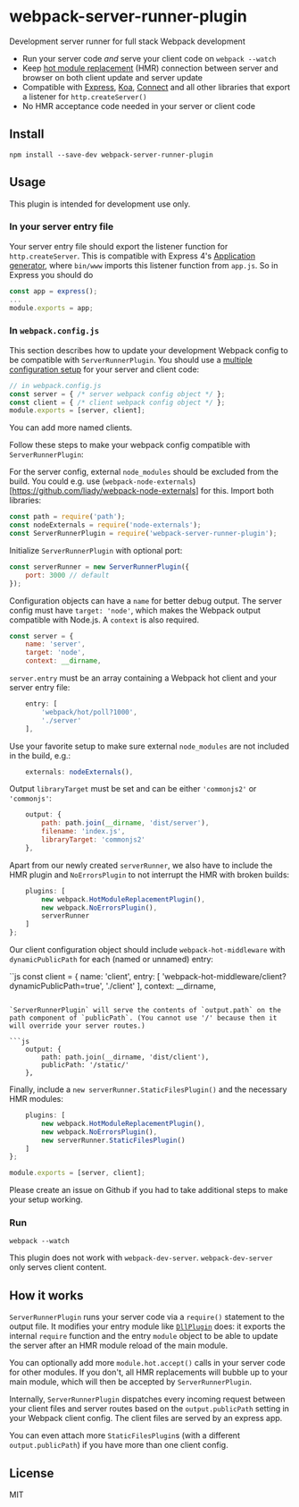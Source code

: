 # webpack-server-runner-plugin

Development server runner for full stack Webpack development

- Run your server code *and* serve your client code on `webpack --watch`
- Keep [hot module replacement](https://webpack.github.io/docs/hot-module-replacement.html) (HMR) connection between server and browser on both client update and server update
- Compatible with [Express](https://github.com/expressjs/express), [Koa](https://github.com/koajs/koa), [Connect](https://github.com/senchalabs/connect) and all other libraries that export a listener for `http.createServer()`
- No HMR acceptance code needed in your server or client code

## Install

    npm install --save-dev webpack-server-runner-plugin

## Usage

This plugin is intended for development use only.

### In your server entry file

Your server entry file should export the listener function for `http.createServer`. This is compatible with Express 4's [Application generator](https://expressjs.com/en/starter/generator.html), where `bin/www` imports this listener function from `app.js`. So in Express you should do

```js
const app = express();
...
module.exports = app;
```

### In `webpack.config.js`

This section describes how to update your development Webpack config to be
compatible with `ServerRunnerPlugin`. You should use a [multiple configuration setup](https://webpack.github.io/docs/configuration.html#multiple-configurations) for your server and client code:

```js
// in webpack.config.js
const server = { /* server webpack config object */ };
const client = { /* client webpack config object */ };
module.exports = [server, client];
```

You can add more named clients.

Follow these steps to make your webpack config compatible with `ServerRunnerPlugin`:

For the server config, external `node_modules` should be excluded from the build. You could e.g. use (`webpack-node-externals`)[https://github.com/liady/webpack-node-externals] for this. Import both libraries:

```js
const path = require('path');
const nodeExternals = require('node-externals');
const ServerRunnerPlugin = require('webpack-server-runner-plugin');
```

Initialize `ServerRunnerPlugin` with optional port:

```js
const serverRunner = new ServerRunnerPlugin({
    port: 3000 // default
});
```

Configuration objects can have a `name` for better debug output. The server
config must have `target: 'node'`, which makes the Webpack output compatible
with Node.js. A `context` is also required.

```js
const server = {
    name: 'server',
    target: 'node',
    context: __dirname,
```

`server.entry` must be an array containing a Webpack hot client and your server
entry file:

```js
    entry: [
        'webpack/hot/poll?1000',
        './server'
    ],
```

Use your favorite setup to make sure external `node_modules` are not included in the build, e.g.:

```js
    externals: nodeExternals(),
```

Output `libraryTarget` must be set and can be either `'commonjs2'` or `'commonjs'`:

```js
    output: {
        path: path.join(__dirname, 'dist/server'),
        filename: 'index.js',
        libraryTarget: 'commonjs2'
    },
```

Apart from our newly created `serverRunner`, we also have to include the HMR plugin and `NoErrorsPlugin` to not interrupt the HMR with broken builds:

```js
    plugins: [
        new webpack.HotModuleReplacementPlugin(),
        new webpack.NoErrorsPlugin(),
        serverRunner
    ]
};
```

Our client configuration object should include `webpack-hot-middleware` with `dynamicPublicPath` for each (named or unnamed) entry:

``js
const client = {
    name: 'client',
    entry: [
        'webpack-hot-middleware/client?dynamicPublicPath=true',
        './client'
    ],
    context: __dirname,
```

`ServerRunnerPlugin` will serve the contents of `output.path` on the path component of `publicPath`. (You cannot use '/' because then it will override your server routes.)

```js
    output: {
        path: path.join(__dirname, 'dist/client'),
        publicPath: '/static/'
    },
```

Finally, include a `new serverRunner.StaticFilesPlugin()` and the necessary HMR modules:

```js
    plugins: [
        new webpack.HotModuleReplacementPlugin(),
        new webpack.NoErrorsPlugin(),
        new serverRunner.StaticFilesPlugin()
    ]
};

module.exports = [server, client];
```

Please create an issue on Github if you had to take additional steps to make your setup working.


### Run

    webpack --watch

This plugin does not work with `webpack-dev-server`. `webpack-dev-server` only serves client content.

## How it works

`ServerRunnerPlugin` runs your server code via a `require()` statement to the output file. It modifies your entry module like [`DllPlugin`](https://github.com/webpack/docs/wiki/list-of-plugins#dllplugin) does: it exports the internal `require` function and the entry `module` object to be able to update the server after an HMR module reload of the main module.

You can optionally add more `module.hot.accept()` calls in your server code for other modules. If you don't, all HMR replacements will bubble up to your main module, which will then be accepted by `ServerRunnerPlugin`.

Internally, `ServerRunnerPlugin` dispatches every incoming request between your client files and server routes based on the `output.publicPath` setting in your Webpack client config. The client files are served by an express app.

You can even attach more `StaticFilesPlugin`s (with a different `output.publicPath`) if you have more than one client config.

## License

MIT
